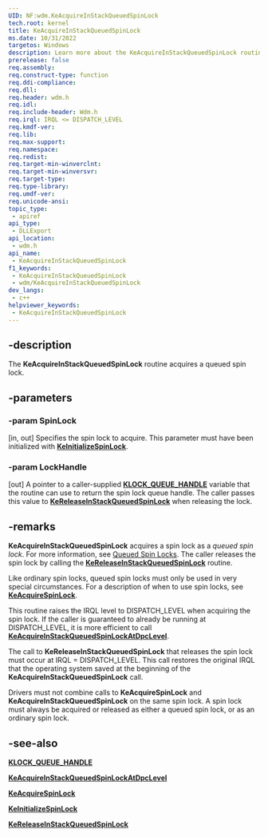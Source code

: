 ```yaml
---
UID: NF:wdm.KeAcquireInStackQueuedSpinLock
tech.root: kernel
title: KeAcquireInStackQueuedSpinLock
ms.date: 10/31/2022
targetos: Windows
description: Learn more about the KeAcquireInStackQueuedSpinLock routine.
prerelease: false
req.assembly: 
req.construct-type: function
req.ddi-compliance: 
req.dll: 
req.header: wdm.h
req.idl: 
req.include-header: Wdm.h
req.irql: IRQL <= DISPATCH_LEVEL
req.kmdf-ver: 
req.lib: 
req.max-support: 
req.namespace: 
req.redist: 
req.target-min-winverclnt:
req.target-min-winversvr: 
req.target-type: 
req.type-library: 
req.umdf-ver: 
req.unicode-ansi: 
topic_type:
 - apiref
api_type:
 - DLLExport
api_location:
 - wdm.h
api_name:
 - KeAcquireInStackQueuedSpinLock
f1_keywords:
 - KeAcquireInStackQueuedSpinLock
 - wdm/KeAcquireInStackQueuedSpinLock
dev_langs:
 - c++
helpviewer_keywords:
 - KeAcquireInStackQueuedSpinLock
---
```


## -description

The **KeAcquireInStackQueuedSpinLock** routine acquires a queued spin lock.

## -parameters

### -param SpinLock

[in, out] Specifies the spin lock to acquire. This parameter must have been initialized with [**KeInitializeSpinLock**](nf-wdm-keinitializespinlock.md).

### -param LockHandle

[out] A pointer to a caller-supplied [**KLOCK_QUEUE_HANDLE**](/windows-hardware/drivers/kernel/eprocess) variable that the routine can use to return the spin lock queue handle. The caller passes this value to [**KeReleaseInStackQueuedSpinLock**](nf-wdm-kereleaseinstackqueuedspinlock.md) when releasing the lock.

## -remarks

**KeAcquireInStackQueuedSpinLock** acquires a spin lock as a *queued spin lock*. For more information, see [Queued Spin Locks](/windows-hardware/drivers/kernel/queued-spin-locks). The caller releases the spin lock by calling the [**KeReleaseInStackQueuedSpinLock**](nf-wdm-kereleaseinstackqueuedspinlock.md) routine.

Like ordinary spin locks, queued spin locks must only be used in very special circumstances. For a description of when to use spin locks, see [**KeAcquireSpinLock**](nf-wdm-keacquirespinlock.md).

This routine raises the IRQL level to DISPATCH_LEVEL when acquiring the spin lock. If the caller is guaranteed to already be running at DISPATCH_LEVEL, it is more efficient to call [**KeAcquireInStackQueuedSpinLockAtDpcLevel**](nf-wdm-keacquireinstackqueuedspinlockatdpclevel.md).

The call to **KeReleaseInStackQueuedSpinLock** that releases the spin lock must occur at IRQL = DISPATCH_LEVEL. This call restores the original IRQL that the operating system saved at the beginning of the **KeAcquireInStackQueuedSpinLock** call.

Drivers must not combine calls to **KeAcquireSpinLock** and **KeAcquireInStackQueuedSpinLock** on the same spin lock. A spin lock must always be acquired or released as either a queued spin lock, or as an ordinary spin lock.

## -see-also

[**KLOCK_QUEUE_HANDLE**](/windows-hardware/drivers/kernel/eprocess)

[**KeAcquireInStackQueuedSpinLockAtDpcLevel**](nf-wdm-keacquireinstackqueuedspinlockatdpclevel.md)

[**KeAcquireSpinLock**](nf-wdm-keacquirespinlock.md)

[**KeInitializeSpinLock**](nf-wdm-keinitializespinlock.md)

[**KeReleaseInStackQueuedSpinLock**](nf-wdm-kereleaseinstackqueuedspinlock.md)
